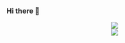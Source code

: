 ### Hi there 👋

<!--
**Jameskmonger/jameskmonger** is a ✨ _special_ ✨ repository because its `README.md` (this file) appears on your GitHub profile.

Here are some ideas to get you started:

- 🔭 I’m currently working on ...
- 🌱 I’m currently learning ...
- 👯 I’m looking to collaborate on ...
- 🤔 I’m looking for help with ...
- 💬 Ask me about ...
- 📫 How to reach me: ...
- 😄 Pronouns: ...
- ⚡ Fun fact: ...
-->

<div>
    <div align="center">
      <a href="https://github.com/jameskmonger">
        <img src="https://github-readme-stats.vercel.app/api/?username=jameskmonger&text_color=9f9f9f&show_icons=true&bg_color=00000000&hide_border=true&icon_color=5ae87c&hide_title=true&count_private=true&include_all_commits=true&enable_animations=true" />
      </a>
    </div>
    <div align="center">
      <a href="https://github.com/jameskmonger">
        <img src="https://github-readme-stats.vercel.app/api/top-langs/?username=jameskmonger&role=OWNER,ORGANIZATION_MEMBER,COLLABORATOR&text_color=9f9f9f&bg_color=00000000&hide_border=true&hide_title=true&count_private=true&include_all_commits&enable_animations=true" />
      </a>
    </div>
</div>
